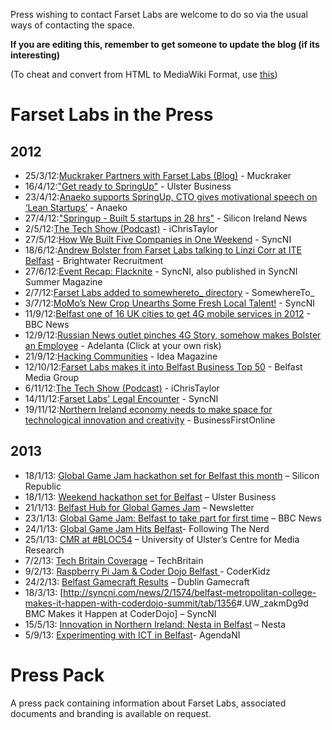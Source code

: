 Press wishing to contact Farset Labs are welcome to do so via the usual ways of contacting the space.

**If you are editing this, remember to get someone to update the blog (if its interesting)**

(To cheat and convert from HTML to MediaWiki Format, use [this](http://toolserver.org/~diberri/cgi-bin/html2wiki/index.cgi))

Farset Labs in the Press
========================

2012
----

-   25/3/12:[Muckraker Partners with Farset Labs (Blog)](http://muckraker.me/2012/03/25/announcing-the-muckrakers-partnership-with-farset-labs/) - Muckraker
-   16/4/12:["Get ready to SpringUp"](http://www.ulsterbusiness.com/articles/2012/04/16/get-ready-to-springup) - Ulster Business
-   23/4/12:[Anaeko supports SpringUp, CTO gives motivational speech on ‘Lean Startups’](http://www.resourceorientedarchitecture.com/?p=1372) - Anaeko
-   27/4/12:["Springup - Built 5 startups in 28 hrs"](http://www.siliconirelandnewswire.com/2012/04/springup-built-5-startups-in-28-hrs.html) - Silicon Ireland News
-   2/5/12:[The Tech Show (Podcast)](http://ichristaylor.com/the-tech-show-episode-13/) - iChrisTaylor
-   27/5/12:[How We Built Five Companies in One Weekend](http://syncni.com/news/p.php?id=6420) - SyncNI
-   18/6/12:[Andrew Bolster from Farset Labs talking to Linzi Corr at ITE Belfast](http://www.youtube.com/watch?v=qeaN_2xU2hk) - Brightwater Recruitment
-   27/6/12:[Event Recap: Flacknite](http://syncni.com/news/p.php?id=6741) - SyncNI, also published in SyncNI Summer Magazine
-   2/7/12:[Farset Labs added to somewhereto_ directory](http://somewhereto.com/regions/northern-ireland/farset-labs) - SomewhereTo_
-   3/7/12:[MoMo’s New Crop Unearths Some Fresh Local Talent!](http://syncni.com/news/6764) - SyncNI
-   11/9/12:[Belfast one of 16 UK cities to get 4G mobile services in 2012](http://www.bbc.co.uk/news/uk-northern-ireland-19558312) - BBC News
-   12/9/12:[Russian News outlet pinches 4G Story, somehow makes Bolster an Employee](http://adelanta.info/news/england4/index2012/09/12/9731.html) - Adelanta (Click at your own risk)
-   21/9/12:[Hacking Communities](http://readidea.com/magazines/issue5/hackerspace.html) - Idea Magazine
-   12/10/12:[Farset Labs makes it into Belfast Business Top 50](http://belfastmediagroup.com/top50/belfast-business-top-50-list-2012/) - Belfast Media Group
-   6/11/12:[The Tech Show (Podcast)](http://eamonnmallie.com/2012/11/tech-show-podcast-episode-26/) - iChrisTaylor
-   14/11/12:[Farset Labs' Legal Encounter](http://syncni.com/news/7397) - SyncNI
-   19/11/12:[Northern Ireland economy needs to make space for technological innovation and creativity](http://www.businessfirstonline.co.uk/?p=10387) - BusinessFirstOnline

2013
----

-   18/1/13: [Global Game Jam hackathon set for Belfast this month](http://www.siliconrepublic.com/innovation/item/31099-global-game-jam-hackathon/) – Silicon Republic
-   18/1/13: [Weekend hackathon set for Belfast](http://www.ulsterbusiness.com/articles/2013/01/18/weekend-hackathon-set-for-belfast) – Ulster Business
-   21/1/13: [Belfast Hub for Global Games Jam](http://www.newsletter.co.uk/news/business/local-businesses/belfast-hub-for-global-games-jam-1-4705625) – Newsletter
-   23/1/13: [Global Game Jam: Belfast to take part for first time](http://www.bbc.co.uk/news/uk-northern-ireland-21142798) – BBC News
-   24/1/13: [Global Game Jam Hits Belfast](http://www.followingthenerd.com/video-games/global-game-jam-hits-belfast/?utm_source=rss&utm_medium=rss&utm_campaign=global-game-jam-hits-belfast)- Following The Nerd
-   25/1/13: [CMR at #BLOC54](http://cmr.ulster.ac.uk/cmr-at-bloc54/) – University of Ulster’s Centre for Media Research
-   7/2/13: [Tech Britain Coverage](http://techbritain.com/videos/watch/43) – TechBritain
-   9/2/13: [Raspberry Pi Jam & Coder Dojo Belfast ](http://coderkidz.com/2013/02/raspberry-pi-jam-coder-dojo-belfast/)- CoderKidz
-   24/2/13: [Belfast Gamecraft Results](http://dublingamecraft.com/2013/02/24/belfat-gamecraft-winners/) – Dublin Gamecraft
-   18/3/13: [<http://syncni.com/news/2/1574/belfast-metropolitan-college-makes-it-happen-with-coderdojo-summit/tab/1356>#.UW_zakmDg9d BMC Makes it Happen at CoderDojo] – SyncNI
-   15/5/13: [Innovation in Northern Ireland: Nesta in Belfast](http://www.nesta.org.uk/events/nesta_road_shows/assets/events/innovation_in_northern_ireland_nesta_in_belfast) – Nesta
-   5/9/13: [Experimenting with ICT in Belfast](http://www.agendani.com/experimenting-with-ict-in-belfast/)- AgendaNI

Press Pack
==========

A press pack containing information about Farset Labs, associated documents and branding is available on request.
